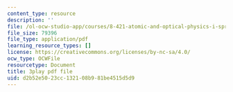 ```yaml
---
content_type: resource
description: ''
file: /ol-ocw-studio-app/courses/8-421-atomic-and-optical-physics-i-spring-2014/d2b52e5023cc132108b981be4515d5d9_MVOJloovd18.pdf
file_size: 79396
file_type: application/pdf
learning_resource_types: []
license: https://creativecommons.org/licenses/by-nc-sa/4.0/
ocw_type: OCWFile
resourcetype: Document
title: 3play pdf file
uid: d2b52e50-23cc-1321-08b9-81be4515d5d9
---
```

